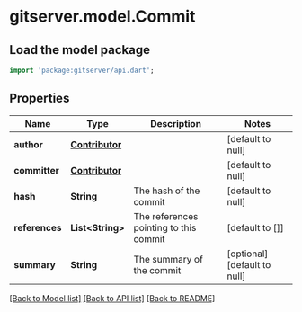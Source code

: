 # gitserver.model.Commit

## Load the model package
```dart
import 'package:gitserver/api.dart';
```

## Properties
Name | Type | Description | Notes
------------ | ------------- | ------------- | -------------
**author** | [**Contributor**](Contributor.md) |  | [default to null]
**committer** | [**Contributor**](Contributor.md) |  | [default to null]
**hash** | **String** | The hash of the commit | [default to null]
**references** | **List&lt;String&gt;** | The references pointing to this commit | [default to []]
**summary** | **String** | The summary of the commit | [optional] [default to null]

[[Back to Model list]](../README.md#documentation-for-models) [[Back to API list]](../README.md#documentation-for-api-endpoints) [[Back to README]](../README.md)


